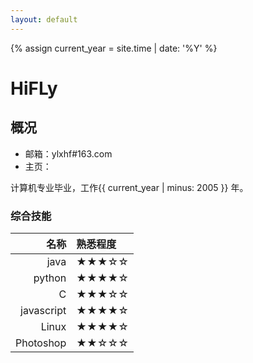 ```yaml
---
layout: default
---
```


{% assign current_year = site.time | date: '%Y' %}

HiFLy
===

## 概况

- 邮箱：ylxhf#163.com
- 主页：


计算机专业毕业，工作{{ current_year | minus: 2005 }} 年。


<!-- ## keywords
<div class="btn-inline">
{% for keyword in site.skill_keywords %} <button class="btn btn-outline" type="button">{{ keyword }}</button> {% endfor %}
</div> -->

### 综合技能

| 名称 | 熟悉程度 |
|--:|:--|
| java | ★★★☆☆ |
| python | ★★★★☆ |
| C | ★★★☆☆ |
| javascript | ★★★★☆ |
| Linux | ★★★★☆ |
| Photoshop | ★★☆☆☆ |



